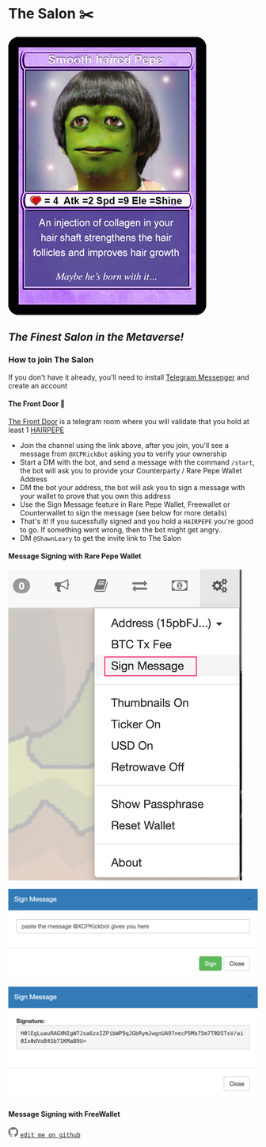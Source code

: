 # The Salon ✂️
![HAIRPEPE](assets/user/HAIRPEPE.png)

## *The Finest Salon in the Metaverse!*



### How to join The Salon

If you don't have it already, you'll need to install [Telegram Messenger](https://telegram.org/) and create an account

#### The Front Door 🚪

[The Front Door](https://t.me/HAIRPEPE) is a telegram room where you will validate that you hold at least 1 [HAIRPEPE](https://pepe.wtf/asset/HAIRPEPE)

* Join the channel using the link above, after you join, you'll see a message from `@XCPKickBot` asking you to verify your ownership
* Start a DM with the bot, and send a message with the command `/start`, the bot will ask you to provide your Counterparty / Rare Pepe Wallet Address
* DM the bot your address, the bot will ask you to sign a message with your wallet to prove that you own this address
* Use the Sign Message feature in Rare Pepe Wallet, Freewallet or Counterwallet to sign the message (see below for more details)
* That's it! If you sucessfully signed and you hold a `HAIRPEPE` you're good to go. If something went wrong, then the bot might get angry..
* DM `@ShawnLeary` to get the invite link to The Salon

#### Message Signing with Rare Pepe Wallet

![rpw1](assets/user/rpw1.png)

![rpw2](assets/user/rpw2.png)

![rpw3](assets/user/rpw3.png)



#### Message Signing with FreeWallet


![GitHub Logo](assets/user/github.png)  [`edit me on github`](https://github.com/windsok/thesalon)
